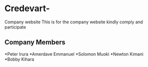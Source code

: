 # Credevart-
Company website
 This is for the company website kindly comply and participate 

 Company Members
 -------------------
 *Peter Irura
 *Amerdave Emmanuel
 *Solomon Muoki
 *Newton Kimani
 *Bobby Kihara
